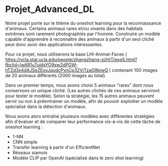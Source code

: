 # Projet_Advanced_DL

Notre projet porte sur le thème du oneshot learning pour la reconnaissance d'animaux.
Certains animaux rares et/ou vivants dans des habitats extrêmes sont rarement photographiés par l'homme. Construire un modèle capable d'apprendre à reconnaître des animaux à partir d'un seul cliché peut donc avoir des applications intéressantes.

Pour ce projet, nous utiliserons la base LHI-Animal-Faces ( https://vcla.stat.ucla.edu/people/zhangzhang-si/HiT/exp5.html?fbclid=IwAR1u7ujdsYO9xw2dPGW-hTZd3x4dAJSeZEovJqodcPvnCp32ViTzaG9bjwQ ) contenant 100 images de 20 animaux différents (2000 images au total).

Dans un premier temps, nous avons choisi 5 animaux "rares" dont nous conservons un unique cliché. (Les autres clichés de ces animaux serviront pour tester le modèle). Selon la stratégie, les 15 autres animaux peuvent servir ou non à préentrainer un modèle, afin de pouvoir exploitier un modèle spécialisé dans la détection d'animaux.

Nous avons alors entraîné plusieurs modèles avec différentes stratégies afin d'évaluer et de comparer leur performance vis-à-vis de cette tâche de oneshot learning :
- 1-NN
- CNN simple
- Transfer learning à partir d'un EfficientNet
- Réseaux siamois
- Modèle CLIP par OpenAI (spécialisé dans le zero shot learning)
